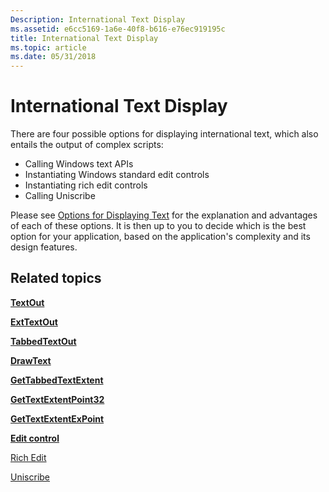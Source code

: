 ```yaml
---
Description: International Text Display
ms.assetid: e6cc5169-1a6e-40f8-b616-e76ec919195c
title: International Text Display
ms.topic: article
ms.date: 05/31/2018
---
```


# International Text Display

There are four possible options for displaying international text, which also entails the output of complex scripts:

-   Calling Windows text APIs
-   Instantiating Windows standard edit controls
-   Instantiating rich edit controls
-   Calling Uniscribe

Please see [Options for Displaying Text](https://msdn.microsoft.com/en-US/globalization/mt662335) for the explanation and advantages of each of these options. It is then up to you to decide which is the best option for your application, based on the application's complexity and its design features.

## Related topics

<dl> <dt>

[**TextOut**](https://msdn.microsoft.com/library/Dd145133(v=VS.85).aspx)
</dt> <dt>

[**ExtTextOut**](https://msdn.microsoft.com/library/Dd162713(v=VS.85).aspx)
</dt> <dt>

[**TabbedTextOut**](https://msdn.microsoft.com/library/Dd145129(v=VS.85).aspx)
</dt> <dt>

[**DrawText**](https://msdn.microsoft.com/library/Dd162498(v=VS.85).aspx)
</dt> <dt>

[**GetTabbedTextExtent**](https://msdn.microsoft.com/library/Dd144930(v=VS.85).aspx)
</dt> <dt>

[**GetTextExtentPoint32**](https://msdn.microsoft.com/library/Dd144938(v=VS.85).aspx)
</dt> <dt>

[**GetTextExtentExPoint**](https://msdn.microsoft.com/library/Dd144935(v=VS.85).aspx)
</dt> <dt>

[**Edit control**](https://msdn.microsoft.com/library/Aa368342(v=VS.85).aspx)
</dt> <dt>

[Rich Edit](https://msdn.microsoft.com/library/Bb787873(v=VS.85).aspx)
</dt> <dt>

[Uniscribe](uniscribe.md)
</dt> </dl>

 

 




